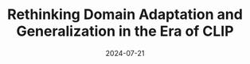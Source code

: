 ---
title: "Rethinking Domain Adaptation and Generalization in the Era of CLIP"
collection: publications
authors: 'Tao'
permalink: /publication/2024-07-21-rethinking-domain-adaptation-and-generalization-in-the-era-of-clip
excerpt: 'This paper is about fixing template issue #693.'
date: 2024-07-21
venue: 'ICIP2024'
paperurl: 'https://arxiv.org/pdf/2407.15173'
citation: 'Your Name, You. (2024). &quot;Paper Title Number 3.&quot; <i>GitHub Journal of Bugs</i>. 1(3).'
---